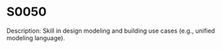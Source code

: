 # S0050
Description: Skill in design modeling and building use cases (e.g., unified modeling language).
